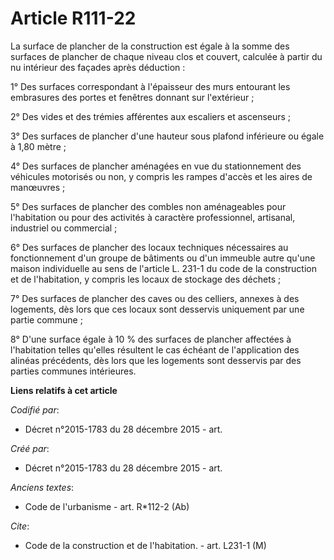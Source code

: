 # Article R111-22

La surface de plancher de la construction est égale à la somme des surfaces de plancher de chaque niveau clos et couvert,
calculée à partir du nu intérieur des façades après déduction :

1° Des surfaces correspondant à l'épaisseur des murs entourant les embrasures des portes et fenêtres donnant sur
l'extérieur ;

2° Des vides et des trémies afférentes aux escaliers et ascenseurs ;

3° Des surfaces de plancher d'une hauteur sous plafond inférieure ou égale à 1,80 mètre ;

4° Des surfaces de plancher aménagées en vue du stationnement des véhicules motorisés ou non, y compris les rampes d'accès et
les aires de manœuvres ;

5° Des surfaces de plancher des combles non aménageables pour l'habitation ou pour des activités à caractère professionnel,
artisanal, industriel ou commercial ;

6° Des surfaces de plancher des locaux techniques nécessaires au fonctionnement d'un groupe de bâtiments ou d'un immeuble
autre qu'une maison individuelle au sens de l'article L. 231-1 du code de la construction et de l'habitation, y compris les
locaux de stockage des déchets ;

7° Des surfaces de plancher des caves ou des celliers, annexes à des logements, dès lors que ces locaux sont desservis
uniquement par une partie commune ;

8° D'une surface égale à 10 % des surfaces de plancher affectées à l'habitation telles qu'elles résultent le cas échéant de
l'application des alinéas précédents, dès lors que les logements sont desservis par des parties communes intérieures.

**Liens relatifs à cet article**

_Codifié par_:

  - Décret n°2015-1783 du 28 décembre 2015 - art.

_Créé par_:

  - Décret n°2015-1783 du 28 décembre 2015 - art.

_Anciens textes_:

  - Code de l'urbanisme - art. R*112-2 (Ab)

_Cite_:

  - Code de la construction et de l'habitation. - art. L231-1 (M)
